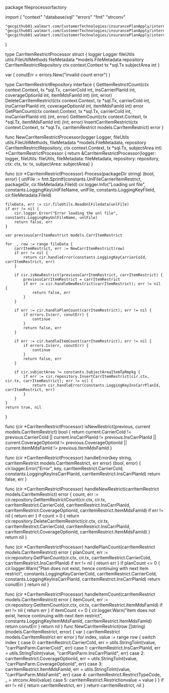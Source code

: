 package fileprocessorfactory

import (
	"context"
	"database/sql"
	"errors"
	"fmt"
	"strconv"

	"gecgithub01.walmart.com/CustomerTechnologies/insurancePlanApply/internal/constants"
	"gecgithub01.walmart.com/CustomerTechnologies/insurancePlanApply/internal/models"
	"gecgithub01.walmart.com/CustomerTechnologies/insurancePlanApply/internal/utils"
)

type CarrItemRestrictProcessor struct {
	logger       Logger
	fileUtils    utils.FileUtilMethods
	fileMetadata *models.FileMetadata
	repository   CarrItemRestrictRepository
	ctx          context.Context
	tx           *sql.Tx
	subjectArea  int
}

var (
	conutErr = errors.New("invalid count error")
)

type CarrItemRestrictRepository interface {
	GetItemRestrictCount(ctx context.Context, tx *sql.Tx, carrierCoId int, insCarrierPlanId int, coverageOptionId int, itemMdsFamId int) (int, error)
	DeleteCarrItemRestrict(ctx context.Context, tx *sql.Tx, carrierCoId int, insCarrierPlanId int, coverageOptionId int, itemMdsFamId int) error
	GetPlanCount(ctx context.Context, tx *sql.Tx, carrierCoId int, insCarrierPlanId int) (int, error)
	GetItemCount(ctx context.Context, tx *sql.Tx, itemMdsFamId int) (int, error)
	InsertCarrItemRestrict(ctx context.Context, tx *sql.Tx, carrItemRestrict models.CarrItemRestrict) error
}

func NewCarrItemRestrictProcessor(logger Logger, fileUtils utils.FileUtilMethods, fileMetadata *models.FileMetadata, repository CarrItemRestrictRepository, ctx context.Context, tx *sql.Tx, subjectArea int) *CarrItemRestrictProcessor {
	return &CarrItemRestrictProcessor{logger: logger, fileUtils: fileUtils, fileMetadata: fileMetadata, repository: repository, ctx: ctx, tx: tx, subjectArea: subjectArea}
}

func (cir *CarrItemRestrictProcessor) Process(packageDir string) (bool, error) {
	unlFile := fmt.Sprintf(constants.UnlFileCarrierItemRestrict, packageDir, cir.fileMetadata.FileId)
	cir.logger.Info("Loading unl file", constants.LoggingKeyUnlFileName, unlFile, constants.LoggingKeyFileId, cir.fileMetadata.FileId)

	fileData, err := cir.fileUtils.ReadUnlFiledata(unlFile)
	if err != nil {
		cir.logger.Error("Error loading the unl file", constants.LoggingKeyUnlFileName, unlFile)
		return false, err
	}

	var previousCarrItemRestrict models.CarrItemRestrict

	for _, row := range fileData {
		carrItemRestrict, err := NewCarrItemRestrict(row)
		if err != nil {
			return cir.handleError(constants.LoggingKeyCarrierCoId, carrItemRestrict, err)
		}

		if cir.isNewRestrict(previousCarrItemRestrict, carrItemRestrict) {
			previousCarrItemRestrict = carrItemRestrict
			if err := cir.handleNewRestrict(carrItemRestrict); err != nil {
				return false, err
			}
		}

		if err := cir.handlePlanCount(carrItemRestrict); err != nil {
			if errors.Is(err, conutErr) {
				continue
			}
			return false, err
		}

		if err := cir.handleItemCount(carrItemRestrict); err != nil {
			if errors.Is(err, conutErr) {
				continue
			}
			return false, err
		}

		if cir.subjectArea != constants.SubjectAreaItemTpRmpkg {
			if err := cir.repository.InsertCarrItemRestrict(cir.ctx, cir.tx, carrItemRestrict); err != nil {
				return cir.handleError(constants.LoggingKeyInsCarrPlanId, carrItemRestrict, err)
			}
		}
	}
	return true, nil
}

func (cir *CarrItemRestrictProcessor) isNewRestrict(previous, current models.CarrItemRestrict) bool {
	return current.CarrierCoId != previous.CarrierCoId || current.InsCarrPlanId != previous.InsCarrPlanId || current.CoverageOptionId != previous.CoverageOptionId || current.ItemMdsFamId != previous.ItemMdsFamId
}

func (cir *CarrItemRestrictProcessor) handleError(key string, carrItemRestrict models.CarrItemRestrict, err error) (bool, error) {
	cir.logger.Error("Error", key, carrItemRestrict.CarrierCoId, constants.LoggingKeyInsCarrPlanId, carrItemRestrict.InsCarrPlanId)
	return false, err
}

func (cir *CarrItemRestrictProcessor) handleNewRestrict(carrItemRestrict models.CarrItemRestrict) error {
	count, err := cir.repository.GetItemRestrictCount(cir.ctx, cir.tx, carrItemRestrict.CarrierCoId, carrItemRestrict.InsCarrPlanId, carrItemRestrict.CoverageOptionId, carrItemRestrict.ItemMdsFamId)
	if err != nil {
		return err
	}
	if count > 0 {
		return cir.repository.DeleteCarrItemRestrict(cir.ctx, cir.tx, carrItemRestrict.CarrierCoId, carrItemRestrict.InsCarrPlanId, carrItemRestrict.CoverageOptionId, carrItemRestrict.ItemMdsFamId)
	}
	return nil
}

func (cir *CarrItemRestrictProcessor) handlePlanCount(carrItemRestrict models.CarrItemRestrict) error {
	planCount, err := cir.repository.GetPlanCount(cir.ctx, cir.tx, carrItemRestrict.CarrierCoId, carrItemRestrict.InsCarrPlanId)
	if err != nil {
		return err
	}
	if planCount <= 0 {
		cir.logger.Warn("Plan does not exist, hence continuing with next item restrict", constants.LoggingKeyCarrierCoId, carrItemRestrict.CarrierCoId, constants.LoggingKeyInsCarrPlanId, carrItemRestrict.InsCarrPlanId)
		return conutErr
	}
	return nil
}

func (cir *CarrItemRestrictProcessor) handleItemCount(carrItemRestrict models.CarrItemRestrict) error {
	itemCount, err := cir.repository.GetItemCount(cir.ctx, cir.tx, carrItemRestrict.ItemMdsFamId)
	if err != nil {
		return err
	}
	if itemCount <= 0 {
		cir.logger.Warn("Item does not exist, hence continuing with next item restrict", constants.LoggingKeyItemMdsFamId, carrItemRestrict.ItemMdsFamId)
		return conutErr
	}
	return nil
}
func NewCarrItemRestrict(row []string) (models.CarrItemRestrict, error) {
	var (
		carrItemRestrict models.CarrItemRestrict
		err              error
	)
	for index, value := range row {
		switch index {
		case 0:
			carrItemRestrict.CarrierCoId, err = utils.StringToInt(value, "carrPlanParm.CarrierCoId", err)
		case 1:
			carrItemRestrict.InsCarrPlanId, err = utils.StringToInt(value, "carrPlanParm.InsCarrPlanId", err)
		case 2:
			carrItemRestrict.CoverageOptionId, err = utils.StringToInt(value, "carrPlanParm.CoverageOptionId", err)
		case 3:
			carrItemRestrict.ItemMdsFamId, err = utils.StringToInt(value, "carrPlanParm.MdsFamId", err)
		case 4:
			carrItemRestrict.RestrictTypeCode, _ = strconv.Atoi(value)
		case 5:
			carrItemRestrict.Restrictionvalue = value
		}
	}
	if err != nil {
		return carrItemRestrict, err
	}
	return carrItemRestrict, nil
}
